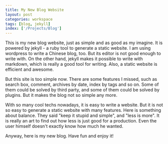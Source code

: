 ```yaml
---
title: My New Blog Website
layout: post
categories: workspace
tags: [blog, jekyll]
index: ['/Projects/Blog']
---
```


This is my new blog website, just as simple and as good as my imagine. It is powered by jekyll - a ruby tool to generate a static website. I am using wordpress to write a Chinese blog, too. But its editor is not good enough to write with. On the other hand, jekyll makes it possible to write with markdown, which is really a good tool for writing. Also, a static website is efficient and awesome.

But this site is too simple now. There are some features I missed, such as search box, comment, archives by date, index by tags and so on. Some of them could be solved by third party, and some of them could be solved by plugins. But it makes the blog not so simple any more.

With so many cool techs nowadays, it is easy to write a website. But it is not so easy to generate a static website with many features. Here is something about balance. They said "keep it stupid and simple", and "less is more". It is really an art to find out how less is just good for a production. Even the user himself doesn't exactly know how much he wanted.

Anyway, here is my new blog. Have fun and enjoy it!
